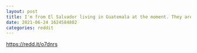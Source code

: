 ```yaml
--- 
layout: post 
title: I'm from El Salvador living in Guatemala at the moment. They are analyzing how factible is to have Bitcoin as a currency too. Photo taken a fee minutes back from local news. 
date: 2021-06-24 1624584802 
categories: reddit 
--- 
```

https://redd.it/o7dnrs